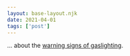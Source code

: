 ```yaml
---
layout: base-layout.njk
date: 2021-04-01
tags: ['post']
---
```


... about the [warning signs of gaslighting](https://www.psychologytoday.com/us/blog/here-there-and-everywhere/201701/11-warning-signs-gaslighting).

